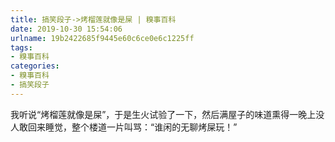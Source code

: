 ```yaml
---
title: 搞笑段子->烤榴莲就像是屎 | 糗事百科
date: 2019-10-30 15:54:06
urlname: 19b2422685f9445e60c6ce0e6c1225ff
tags: 
- 糗事百科
categories:
- 糗事百科
- 搞笑段子
---
```

我听说“烤榴莲就像是屎”，于是生火试验了一下，然后满屋子的味道熏得一晚上没人敢回来睡觉，整个楼道一片叫骂：“谁闲的无聊烤屎玩！”



